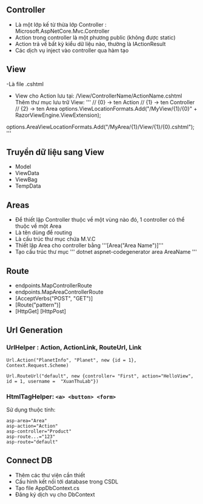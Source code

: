 ## Controller
- Là một lớp kế từ thừa lớp Controller : Microsoft.AspNetCore.Mvc.Controller
- Action trong controller là một phương public (không được static)
- Action trả về bất kỳ kiểu dữ liệu nào, thường là IActionResult
- Các dịch vụ inject vào controller qua hàm tạo
## View
-Là file .cshtml
- View cho Action lưu tại: /View/ControllerName/ActionName.cshtml
Thêm thư mục lưu trữ View:
'''
// {0} -> ten Action
// {1} -> ten Controller
// {2} -> ten Area
options.ViewLocationFormats.Add("/MyView/{1}/{0}" + RazorViewEngine.ViewExtension);

options.AreaViewLocationFormats.Add("/MyArea/{1}/View/{1}/{0}.cshtml");
'''
## Truyền dữ liệu sang View
- Model
- ViewData
- ViewBag
- TempData

## Areas
- Để thiết lập Controller thuộc về một vùng nào đó, 1 controller có thể thuộc về một Area
- Là tên dùng để routing
- Là cấu trúc thư mục chứa M.V.C
- Thiết lập Area cho controller bằng '''[Area("Area Name")]'''
- Tạo cấu trúc thư mục
'''
dotnet aspnet-codegenerator area AreaName
'''
## Route
- endpoints.MapControllerRoute
- endpoints.MapAreaControllerRoute
- [AcceptVerbs("POST", "GET")]
- [Route("pattern")]
- [HttpGet] [HttpPost] 
## Url Generation
### UrlHelper : Action, ActionLink, RouteUrl, Link
```
Url.Action("PlanetInfo", "Planet", new {id = 1}, Context.Request.Scheme)

Url.RouteUrl("default", new {controller= "First", action="HelloView", id = 1, username =  "XuanThuLab"})
```
### HtmlTagHelper: ```<a> <button> <form>```
Sử dụng thuộc tính:
```
asp-area="Area"
asp-action="Action"
asp-controller="Product"
asp-route...="123"
asp-route="default"
```

## Connect DB
- Thêm các thư viện cần thiết
- Cấu hình kết nối tới database trong CSDL
- Tạo file AppDbContext.cs
- Đăng ký dịch vụ cho DbContext